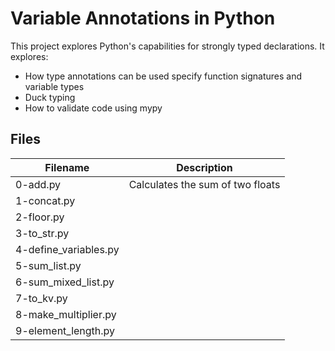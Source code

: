 # Variable Annotations in Python

This project explores Python's capabilities for strongly typed declarations. It explores:
  - How type annotations can be used specify function signatures and variable types
  - Duck typing
  - How to validate code using mypy

## Files

| Filename | Description |
| -------- | ----------- |
| 0-add.py | Calculates the sum of two floats |
| 1-concat.py | 
| 2-floor.py | 
| 3-to_str.py | 
| 4-define_variables.py | 
| 5-sum_list.py | 
| 6-sum_mixed_list.py | 
| 7-to_kv.py | 
| 8-make_multiplier.py | 
| 9-element_length.py | 
